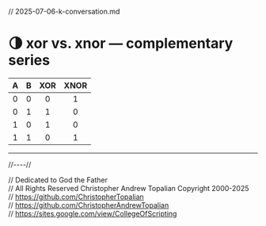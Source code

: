 // 2025-07-06-k-conversation.md

# 🌗 xor vs. xnor — complementary series

| A | B | XOR | XNOR |
|:-:|:-:|:---:|:----:|
| 0 | 0 |  0  |  1   |
| 0 | 1 |  1  |  0   |
| 1 | 0 |  1  |  0   |
| 1 | 1 |  0  |  1   |

---

//----//

// Dedicated to God the Father  
// All Rights Reserved Christopher Andrew Topalian Copyright 2000-2025  
// https://github.com/ChristopherTopalian  
// https://github.com/ChristopherAndrewTopalian  
// https://sites.google.com/view/CollegeOfScripting


